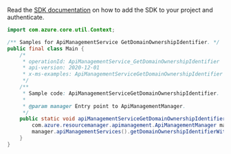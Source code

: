 Read the [SDK documentation](https://github.com/Azure/azure-sdk-for-java/blob/azure-resourcemanager-apimanagement_1.0.0-beta.2/sdk/apimanagement/azure-resourcemanager-apimanagement/README.md) on how to add the SDK to your project and authenticate.

```java
import com.azure.core.util.Context;

/** Samples for ApiManagementService GetDomainOwnershipIdentifier. */
public final class Main {
    /*
     * operationId: ApiManagementService_GetDomainOwnershipIdentifier
     * api-version: 2020-12-01
     * x-ms-examples: ApiManagementServiceGetDomainOwnershipIdentifier
     */
    /**
     * Sample code: ApiManagementServiceGetDomainOwnershipIdentifier.
     *
     * @param manager Entry point to ApiManagementManager.
     */
    public static void apiManagementServiceGetDomainOwnershipIdentifier(
        com.azure.resourcemanager.apimanagement.ApiManagementManager manager) {
        manager.apiManagementServices().getDomainOwnershipIdentifierWithResponse(Context.NONE);
    }
}
```
